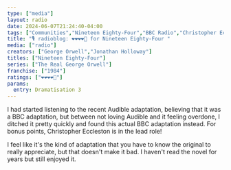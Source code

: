 ```yaml
---
type: ["media"]
layout: radio
date: 2024-06-07T21:24:40-04:00
tags: ["Communities","Nineteen Eighty-Four","BBC Radio","Christopher Eccleston","Audible"]
title: "🎙️ radioblog: ❤️❤️❤️❤️🖤 for Nineteen Eighty-Four "
media: ["radio"]
creators: ["George Orwell","Jonathan Holloway"]
titles: ["Nineteen Eighty-Four"]
series: ["The Real George Orwell"]
franchise: ["1984"]
ratings: ["❤️❤️❤️❤️🖤"]
params:
  entry: Dramatisation 3
---
```

I had started listening to the recent Audible adaptation, believing that it was a BBC adaptation, but between not loving Audible and it feeling overdone, I ditched it pretty quickly and found this actual BBC adaptation instead. For bonus points, Christopher Eccleston is in the lead role!

I feel like it's the kind of adaptation that you have to know the original to really appreciate, but that doesn't make it bad. I haven't read the novel for years but still enjoyed it.
